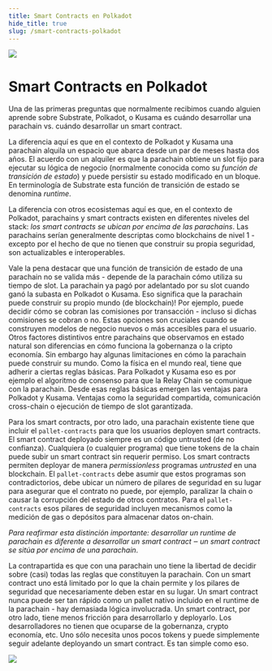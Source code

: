 ```yaml
---
title: Smart Contracts en Polkadot
hide_title: true
slug: /smart-contracts-polkadot
---
```


<img src="/img/title/polkadot.svg" className="titlePic" />

# Smart Contracts en Polkadot

Una de las primeras preguntas que normalmente recibimos cuando alguien aprende sobre Substrate, Polkadot, o Kusama es cuándo desarrollar una parachain vs. cuándo desarrollar un smart contract.

La diferencia aquí es que en el contexto de Polkadot y Kusama una parachain alquila un espacio que abarca desde un par de meses hasta dos años. El acuerdo con un alquiler es que la parachain obtiene un slot fijo para ejecutar su lógica de negocio (normalmente conocida como su  _función de transición de estado_) y puede persistir su estado modificado en un  bloque. En terminología de Substrate esta función de transición de estado se denomina _runtime_.

La diferencia con otros ecosistemas aquí es que, en el contexto de Polkadot, parachains y smart contracts existen en diferentes niveles del stack: _los smart contracts se ubican por encima de las parachains_. Las parachains serían generalmente descriptas como blockchains de nivel 1 - excepto por el hecho de que no tienen que construir su propia seguridad, son actualizables e interoperables.

Vale la pena destacar que una función de transición de estado de una parachain no se valida más - depende de la parachain cómo utiliza su tiempo de slot. La parachain ya pagó por adelantado por su slot cuando ganó la subasta en Polkadot o Kusama. Eso significa que la parachain puede construir su propio mundo (de blockchain)! Por ejemplo, puede decidir cómo se cobran las comisiones por transacción - incluso si dichas comisiones se cobran o no. Estas opciones son cruciales cuando se construyen modelos de negocio nuevos o más accesibles para el usuario. Otros factores distintivos entre parachains que observamos en estado natural son diferencias en cómo funciona la gobernanza o la cripto economía. Sin embargo hay algunas limitaciones en cómo la parachain puede construir su mundo. Como la física en el mundo real, tiene que adherir a ciertas reglas básicas. Para Polkadot y Kusama eso es por ejemplo el algoritmo de consenso para que la Relay Chain se comunique con la parachain. Desde esas reglas básicas emergen las ventajas para Polkadot y Kusama. Ventajas como la seguridad compartida, comunicación cross-chain o ejecución de tiempo de slot garantizada.

Para los smart contracts, por otro lado, una parachain existente tiene que incluir el `pallet-contracts` para que los usuarios deployen smart contracts. El smart contract deployado siempre es un código untrusted (de no confianza). Cualquiera (o cualquier programa) que tiene tokens de la chain puede subir un smart contract sin requerir permiso. Los smart contracts permiten deployar de manera _permissionless_ programas _untrusted_ en una blockchain. El `pallet-contracts` debe asumir que estos programas son contradictorios, debe ubicar un número de pilares de seguridad en su lugar para asegurar que el contrato no puede, por ejemplo, paralizar la chain o causar la corrupción del estado de otros contratos. Para el `pallet-contracts` esos pilares de seguridad incluyen mecanismos como la medición de gas o depósitos para almacenar datos on-chain.

 _Para reafirmar esta distinción importante: desarrollar un runtime de parachain es diferente a desarrollar un smart contract ‒ un smart contract se sitúa por encima de una parachain_.

La contrapartida es que con una parachain uno tiene la libertad de decidir sobre (casi) todas las reglas que constituyen la parachain. Con un smart contract uno está limitado por lo que la chain permite y los pilares de seguridad que necesariamente deben estar en su lugar. Un smart contract nunca puede ser tan rápido como un pallet nativo incluido en el runtime de la parachain - hay demasiada lógica involucrada. 
Un smart contract, por otro lado, tiene menos fricción para desarrollarlo y deployarlo. Los desarrolladores no tienen que ocuparse de la gobernanza, crypto economía, etc. Uno sólo necesita unos pocos tokens y puede simplemente seguir adelante deployando un smart contract. Es tan simple como eso.

![](/img/smart-contract-vs-parachain.png)